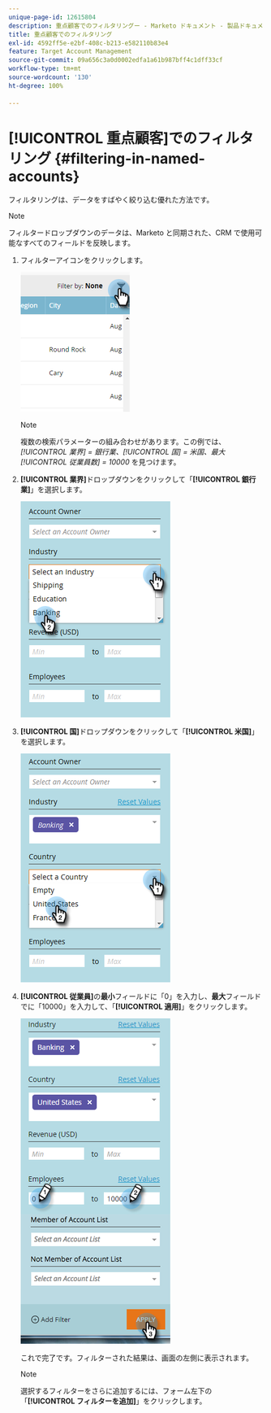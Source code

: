 ```yaml
---
unique-page-id: 12615804
description: 重点顧客でのフィルタリングー - Marketo ドキュメント - 製品ドキュメント
title: 重点顧客でのフィルタリング
exl-id: 4592ff5e-e2bf-408c-b213-e582110b83e4
feature: Target Account Management
source-git-commit: 09a656c3a0d0002edfa1a61b987bff4c1dff33cf
workflow-type: tm+mt
source-wordcount: '130'
ht-degree: 100%

---
```


# [!UICONTROL 重点顧客]でのフィルタリング {#filtering-in-named-accounts}

フィルタリングは、データをすばやく絞り込む優れた方法です。

>[!NOTE]
>
>フィルタードロップダウンのデータは、Marketo と同期された、CRM で使用可能なすべてのフィールドを反映します。

1. フィルターアイコンをクリックします。

   ![](assets/filter-one.png)

   >[!NOTE]
   >
   >複数の検索パラメーターの組み合わせがあります。この例では、_[!UICONTROL 業界] = 銀行業、[!UICONTROL 国] = 米国、最大[!UICONTROL 従業員数] = 10000_ を見つけます。

1. **[!UICONTROL 業界]**&#x200B;ドロップダウンをクリックして「**[!UICONTROL 銀行業]**」を選択します。

   ![](assets/filter-2.png)

1. **[!UICONTROL 国]**&#x200B;ドロップダウンをクリックして「**[!UICONTROL 米国]**」を選択します。

   ![](assets/filter-3.png)

1. **[!UICONTROL 従業員]**&#x200B;の&#x200B;**最小**&#x200B;フィールドに「0」を入力し、**最大**&#x200B;フィールドでに「10000」を入力して、「**[!UICONTROL 適用]**」をクリックします。

   ![](assets/four-2.png)

   これで完了です。フィルターされた結果は、画面の左側に表示されます。

   >[!NOTE]
   >
   >選択するフィルターをさらに追加するには、フォーム左下の「**[!UICONTROL フィルターを追加]**」をクリックします。
